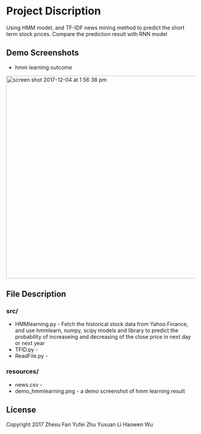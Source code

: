 # Project Discription
Using HMM model, and TF-IDF news mining method to predict the short term stock prices. Compare the prediction result with RNN model

## Demo Screenshots
- hmm learning outcome
<img width="541" alt="screen shot 2017-12-04 at 1 56 38 pm" src="https://user-images.githubusercontent.com/19808690/33578339-15b8cc20-d8fb-11e7-80a3-f57631ee76d3.png">

## File Description
### src/
- HMMlearning.py - Fetch the historical stock data from Yahoo Finance, and use hmmlearn, numpy, scipy models and library to predict the probability of increaseing and decreasing of the close price in next day or next year
- TFID.py - 
- ReadFile.py - 

### resources/
- news.csv - 
- demo_hmmlearning.png - a demo screenshot of hmm learning result

## License
Copyright 2017 
Zhexu Fan
Yufei Zhu
Yuxuan Li
Haowen Wu
